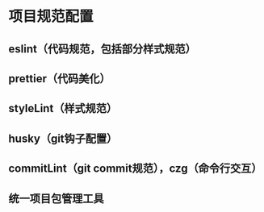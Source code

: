 # 项目规范配置
## eslint（代码规范，包括部分样式规范）

## prettier（代码美化）

## styleLint（样式规范）

## husky（git钩子配置）

## commitLint（git commit规范），czg（命令行交互）

## 统一项目包管理工具
